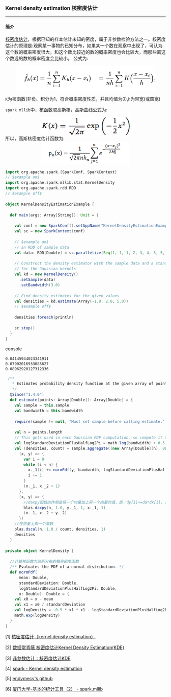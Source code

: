 ### Kernel density estimation 核密度估计
---
#### 简介
[核密度估计](https://en.wikipedia.org/wiki/Kernel_density_estimation)，根据已知的样本估计未知的密度，属于非参数检验方法之一。核密度估计的原理是:观察某一事物的已知分布，如果某一个数在观察中出现了，可认为这个数的概率密度很大，和这个数比较近的数的概率密度也会比较大，而那些离这个数远的数的概率密度会比较小。
公式为:
<div  align="center"><img src="imgs/kernel-density-estimation.jpg" alt="kernel-density-estimation.jpg" align="center" /></div>

`K`为核函数(非负、积分为1，符合概率密度性质，并且均值为0),`h`为带宽(或窗宽)

`spark mllib`中，核函数取高斯核，高斯曲线公式为:
<div  align="center"><img src="imgs/gaosi.jpg" alt="gaosi.jpg" align="center" /></div>
所以，高斯核密度估计函数为:
<div  align="center"><img src="imgs/gaosi-kernel.jpg" alt="gaosi-kernel.jpg" align="center" /></div>

```scala
import org.apache.spark.{SparkConf, SparkContext}
// $example on$
import org.apache.spark.mllib.stat.KernelDensity
import org.apache.spark.rdd.RDD
// $example off$

object KernelDensityEstimationExample {

  def main(args: Array[String]): Unit = {

    val conf = new SparkConf().setAppName("KernelDensityEstimationExample").setMaster("local")
    val sc = new SparkContext(conf)

    // $example on$
    // an RDD of sample data
    val data: RDD[Double] = sc.parallelize(Seq(1, 1, 1, 2, 3, 4, 5, 5, 6, 7, 8, 9, 9))

    // Construct the density estimator with the sample data and a standard deviation
    // for the Gaussian kernels
    val kd = new KernelDensity()
      .setSample(data)
      .setBandwidth(3.0)

    // Find density estimates for the given values
    val densities = kd.estimate(Array(-1.0, 2.0, 5.0))
    // $example off$

    densities.foreach(println)

    sc.stop()
  }
}
```
console
```text
0.04145944023341911
0.07902016933085627
0.08962920127312336
```

```scala
 /**
   * Estimates probability density function at the given array of points.
   */
  @Since("1.4.0")
  def estimate(points: Array[Double]): Array[Double] = {
    val sample = this.sample
    val bandwidth = this.bandwidth

    require(sample != null, "Must set sample before calling estimate.")

    val n = points.length
    // This gets used in each Gaussian PDF computation, so compute it up front
    val logStandardDeviationPlusHalfLog2Pi = math.log(bandwidth) + 0.5 * math.log(2 * math.Pi)
    val (densities, count) = sample.aggregate((new Array[Double](n), 0L))(
      (x, y) => {
        var i = 0
        while (i < n) {
          x._1(i) += normPdf(y, bandwidth, logStandardDeviationPlusHalfLog2Pi, points(i))
          i += 1
        }
        (x._1, x._2 + 1)
      },
      (x, y) => {
        //daxpy函数的作用是将一个向量加上另一个向量的值，即：dy[i]+=da*dx[i]，其中da为常数
        blas.daxpy(n, 1.0, y._1, 1, x._1, 1)
        (x._1, x._2 + y._2)
      })
    //在向量上乘一个常数
    blas.dscal(n, 1.0 / count, densities, 1)
    densities
  }
  
private object KernelDensity {

  //计算核函数为高斯分布的概率密度函数
  /** Evaluates the PDF of a normal distribution. */
  def normPdf(
      mean: Double,
      standardDeviation: Double,
      logStandardDeviationPlusHalfLog2Pi: Double,
      x: Double): Double = {
    val x0 = x - mean
    val x1 = x0 / standardDeviation
    val logDensity = -0.5 * x1 * x1 - logStandardDeviationPlusHalfLog2Pi
    math.exp(logDensity)
  }
}
```


[1] [核密度估计（kernel density estimation）](http://lotabout.me/2018/kernel-density-estimation/)

[2] [数据常青藤 核密度估计Kernel Density Estimation(KDE)](http://www.dataivy.cn/blog/%E6%A0%B8%E5%AF%86%E5%BA%A6%E4%BC%B0%E8%AE%A1kernel-density-estimation_kde/)

[3] [非参数估计：核密度估计KDE](https://blog.csdn.net/pipisorry/article/details/53635895)

[4] [spark - Kernel density estimation](http://spark.apache.org/docs/latest/mllib-statistics.html#kernel-density-estimation)

[5] [endymecy's github](https://github.com/endymecy/spark-ml-source-analysis/blob/master/%E5%9F%BA%E6%9C%AC%E7%BB%9F%E8%AE%A1/kernel-density-estimation.md)

[6] [厦门大学-基本的统计工具（2） - spark.mllib](http://mocom.xmu.edu.cn/article/show/584d1fc5bd8177b41ebbd8bc/0/1)

